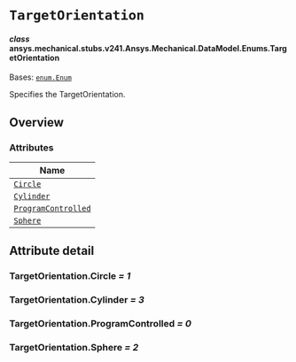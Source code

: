 # `TargetOrientation`

<a id="ansys.mechanical.stubs.v241.Ansys.Mechanical.DataModel.Enums.TargetOrientation"></a>

#### *class* ansys.mechanical.stubs.v241.Ansys.Mechanical.DataModel.Enums.TargetOrientation

Bases: [`enum.Enum`](https://docs.python.org/3/library/enum.html#enum.Enum)

Specifies the TargetOrientation.

<!-- !! processed by numpydoc !! -->

<a id="overview"></a>

## Overview

### Attributes

| Name |
| ------------------------------------------------------------- |
| [`Circle`](#TargetOrientation.Circle) |
| [`Cylinder`](#TargetOrientation.Cylinder) |
| [`ProgramControlled`](#TargetOrientation.ProgramControlled) |
| [`Sphere`](#TargetOrientation.Sphere) |

<a id="attribute-detail"></a>

## Attribute detail

<a id="TargetOrientation.Circle"></a>

### TargetOrientation.Circle *= 1*

<a id="TargetOrientation.Cylinder"></a>

### TargetOrientation.Cylinder *= 3*

<a id="TargetOrientation.ProgramControlled"></a>

### TargetOrientation.ProgramControlled *= 0*

<a id="TargetOrientation.Sphere"></a>

### TargetOrientation.Sphere *= 2*


